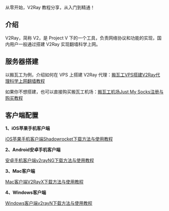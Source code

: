 从零开始，V2Ray 教程分享，从入门到精通！

## 介绍
V2Ray，简称 V2，是 Project V 下的一个工具，负责网络协议和功能的实现，国内用户一般通过搭建 V2Ray 实现翻墙科学上网。

## 服务器搭建
以搬瓦工为例，介绍如何在 VPS 上搭建 V2Ray 代理：[搬瓦工VPS搭建V2Ray代理科学上网翻墙教程](https://bwgvps.github.io/build-v2ray-on-bandwagonhost-vps/)

如果你不想搭建，也可以直接购买搬瓦工机场：[搬瓦工机场Just My Socks注册与购买教程](https://bwgvps.github.io/purchase-justmysocks/)

## 客户端配置
**1、iOS苹果手机客户端**

[iOS苹果手机客户端Shadowrocket下载方法与使用教程](https://github.com/bwgvps/v2ray-tutorial/wiki/iOS苹果手机客户端Shadowrocket下载方法与使用教程)

**2、Android安卓手机客户端**

[安卓手机客户端v2rayNG下载方法与使用教程](https://github.com/bwgvps/v2ray-tutorial/wiki/安卓手机客户端v2rayNG下载方法与使用教程)

**3、Mac客户端**

[Mac客户端V2RayX下载方法与使用教程](https://github.com/bwgvps/v2ray-tutorial/wiki/Mac客户端V2RayX下载方法与使用教程)

**4、Windows客户端**

[Windows客户端v2rayN下载方法与使用教程](https://github.com/bwgvps/v2ray-tutorial/wiki/Windows客户端v2rayN下载方法与使用教程)
